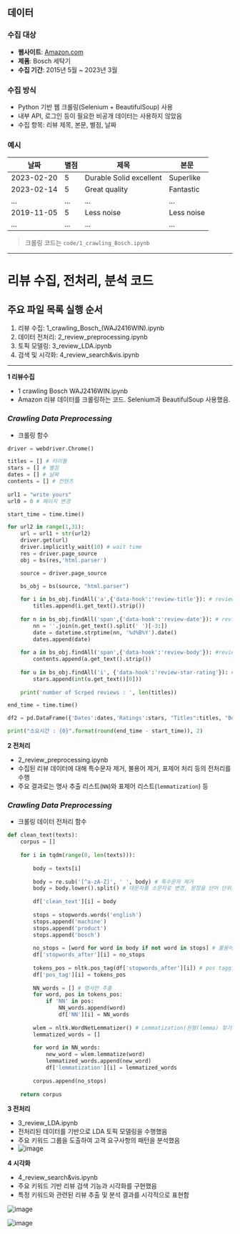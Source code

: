 ## 데이터

### 수집 대상
- **웹사이트**: [Amazon.com](https://www.amazon.com)
- **제품**: Bosch 세탁기 
- **수집 기간**: 2015년 5월 ~ 2023년 3월

### 수집 방식
- Python 기반 웹 크롤링(Selenium + BeautifulSoup) 사용
- 내부 API, 로그인 등이 필요한 비공개 데이터는 사용하지 않았음
- 수집 항목: 리뷰 제목, 본문, 별점, 날짜

### 예시

| 날짜        | 별점 | 제목                  | 본문         |
|-------------|------|------------------------|--------------|
| 2023-02-20  | 5    | Durable Solid excellent | Superlike    |
| 2023-02-14  | 5    | Great quality          | Fantastic    |
| ...         | ...  | ...                    | ...          |
|2019-11-05|5|Less noise	|Less noise	|
|...|...|...|...|

> 크롤링 코드는 `code/1_crawling_Bosch.ipynb`

---

리뷰 수집, 전처리, 분석 코드
===============

**주요 파일 목록**
**실행 순서**
---------
1. 리뷰 수집: 1_crawling_Bosch_(WAJ2416WIN).ipynb
2. 데이터 전처리: 2_review_preprocessing.ipynb
3. 토픽 모델링: 3_review_LDA.ipynb
4. 검색 및 시각화: 4_review_search&vis.ipynb


--------------
**1 리뷰수집**
- 1 crawling Bosch WAJ2416WIN.ipynb
- Amazon 리뷰 데이터를 크롤링하는 코드. Selenium과 BeautifulSoup 사용했음.
### _Crawling Data Preprocessing_
  * 크롤링 함수
```python
driver = webdriver.Chrome()

titles = [] # 타이틀
stars = [] # 별점
dates = [] # 날짜
contents = [] # 컨텐츠
    
url1 = "write yours"
url0 = 0 # 페이지 변경

start_time = time.time()

for url2 in range(1,31):
    url = url1 + str(url2)
    driver.get(url)
    driver.implicitly_wait(10) # wait time
    res = driver.page_source
    obj = bs(res,'html.parser')

    source = driver.page_source
    
    bs_obj = bs(source, "html.parser")

    for i in bs_obj.findAll('a',{'data-hook':'review-title'}): # review title
        titles.append(i.get_text().strip())
        
    for n in bs_obj.findAll('span',{'data-hook':'review-date'}): # review date
        nn = ''.join(n.get_text().split(' ')[-3:])
        date = datetime.strptime(nn, '%d%B%Y').date()
        dates.append(date)
        
    for a in bs_obj.findAll('span',{'data-hook':'review-body'}): #review body(contents)
        contents.append(a.get_text().strip())
        
    for u in bs_obj.findAll('i', {'data-hook':'review-star-rating'}): #review rating
        stars.append(int(u.get_text()[0]))
        
    print('number of Scrped reviews : ', len(titles))

end_time = time.time()

df2 = pd.DataFrame({'Dates':dates,'Ratings':stars, "Titles":titles, "Bodys":contents})

print("소요시간 : {0}".format(round(end_time - start_time)), 2)
```

**2 전처리**
- 2_review_preprocessing.ipynb
- 수집된 리뷰 데이터에 대해 특수문자 제거, 불용어 제거, 표제어 처리 등의 전처리를 수행
- 주요 결과로는 명사 추출 리스트(`NN`)와 표제어 리스트(`lemmatization`) 등
  
### _Crawling Data Preprocessing_
  * 크롤링 데이터 전처리 함수
```python
def clean_text(texts): 
    corpus = []
    
    for i in tqdm(range(0, len(texts))):
        
        body = texts[i]
        
        body = re.sub('[^a-zA-Z]', ' ', body) # 특수문자 제거 
        body = body.lower().split() # 대문자를 소문자로 변경, 문장을 단어 단위로 구분
        
        df['clean_text'][i] = body
        
        stops = stopwords.words('english')
        stops.append('machine')
        stops.append('product')
        stops.append('bosch')
        
        no_stops = [word for word in body if not word in stops] # 불용어 제거
        df['stopwords_after'][i] = no_stops
        
        tokens_pos = nltk.pos_tag(df['stopwords_after'][i]) # pos tagging (품사 태깅)
        df['pos_tag'][i] = tokens_pos
        
        NN_words = [] # 명사만 추출
        for word, pos in tokens_pos:
            if 'NN' in pos:
                NN_words.append(word)
                df['NN'][i] = NN_words
                
        wlem = nltk.WordNetLemmatizer() # Lemmatization(원형(lemma) 찾기) # nltk에서 제공되는 WordNetLemmatizer을 이용
        lemmatized_words = []
        
        for word in NN_words:
            new_word = wlem.lemmatize(word)
            lemmatized_words.append(new_word)
            df['lemmatization'][i] = lemmatized_words
        
        corpus.append(no_stops) 
        
    return corpus
```

**3 전처리**
- 3_review_LDA.ipynb
- 전처리된 데이터를 기반으로 LDA 토픽 모델링을 수행했음
- 주요 키워드 그룹을 도출하여 고객 요구사항의 패턴을 분석했음
- 
  ![image](https://github.com/user-attachments/assets/22e06ce7-2831-4a01-b532-aa8d4d51de80)


**4 시각화**
- 4_review_search&vis.ipynb
- 주요 키워드 기반 리뷰 검색 기능과 시각화를 구현했음
- 특정 키워드와 관련된 리뷰 추출 및 분석 결과를 시각적으로 표현함

![image](https://github.com/user-attachments/assets/b19ddf2d-7fd0-44a5-8126-d8436cdde0f3)

![image](https://github.com/user-attachments/assets/6ddc85bd-16f9-4b19-8d95-a597c16386a9)

